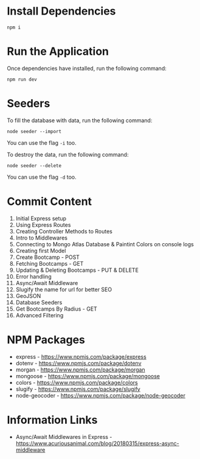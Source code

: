 # Install Dependencies

```
npm i
```

# Run the Application

Once dependencies have installed, run the following command:

```
npm run dev
```

# Seeders

To fill the database with data, run the following command:

```
node seeder --import
```

You can use the flag `-i` too.

To destroy the data, run the following command:

```
node seeder --delete
```

You can use the flag `-d` too.

# Commit Content

1. Initial Express setup
2. Using Express Routes
3. Creating Controller Methods to Routes
4. Intro to Middlewares
5. Connecting to Mongo Atlas Database & Paintint Colors on console logs
6. Creating first Model
7. Create Bootcamp - POST
8. Fetching Bootcamps - GET
9. Updating & Deleting Bootcamps - PUT & DELETE
10. Error handling
11. Async/Await Middleware
12. Slugify the name for url for better SEO
13. GeoJSON
14. Database Seeders
15. Get Bootcamps By Radius - GET
16. Advanced Filtering

# NPM Packages

- express - https://www.npmjs.com/package/express
- dotenv - https://www.npmjs.com/package/dotenv
- morgan - https://www.npmjs.com/package/morgan
- mongoose - https://www.npmjs.com/package/mongoose
- colors - https://www.npmjs.com/package/colors
- slugify - https://www.npmjs.com/package/slugify
- node-geocoder - https://www.npmjs.com/package/node-geocoder

# Information Links

- Async/Await Middlewares in Express - https://www.acuriousanimal.com/blog/20180315/express-async-middleware

